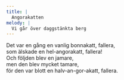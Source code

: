 ```yaml
---
title: |
  Angorakatten
melody: |
  Vi går över daggstänkta berg
---
```

Det var en gång en vanlig bonnakatt, fallera,   
som älskade en hel-angorakatt, fallera!   
Och följden blev en jamare,   
men den blev mycket tamare,   
för den var blott en halv-an-gor-akatt, fallera.